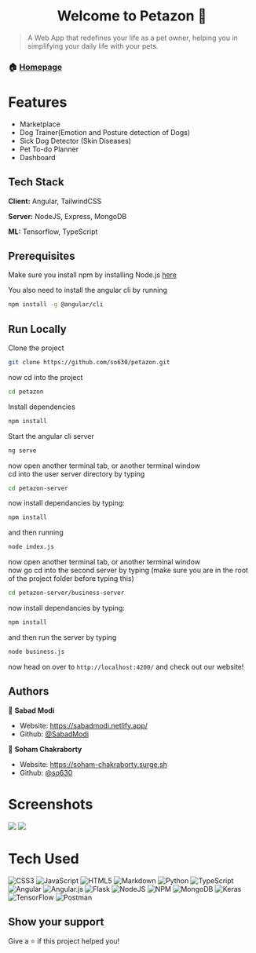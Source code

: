 <h1 align="center">Welcome to Petazon 👋</h1>

> A Web App that redefines your life as a pet owner, helping you in simplifying your daily life with your pets.

### 🏠 [Homepage](https://github.com/SabadModi/Petazon)

# Features
- Marketplace
- Dog Trainer(Emotion and Posture detection of Dogs)
- Sick Dog Detector (Skin Diseases)
- Pet To-do Planner
- Dashboard

## Tech Stack

**Client:** Angular, TailwindCSS

**Server:** NodeJS, Express, MongoDB

**ML:** Tensorflow, TypeScript

## Prerequisites

Make sure you install npm by installing Node.js [here](https://nodejs.org/en/)

You also need to install the angular cli by running
```bash
npm install -g @angular/cli
```

## Run Locally

Clone the project

```bash
git clone https://github.com/so630/petazon.git
```

now cd into the project

```bash
cd petazon
```

Install dependencies

```bash
npm install
```

Start the angular cli server

```bash
ng serve
```
now open another terminal tab, or another terminal window<br>
cd into the user server directory by typing

```bash
cd petazon-server
```

now install dependancies by typing:

```bash
npm install
```

and then running

```bash
node index.js
```
now open another terminal tab, or another terminal window<br>
now go cd into the second server by typing
(make sure you are in the root of the project folder before typing this)
```bash
cd petazon-server/business-server
```

now install dependancies by typing:

```bash
npm install
```

and then run the server by typing

```bash
node business.js
```

now head on over to `http://localhost:4200/` and check out our website!

## Authors

👤 **Sabad Modi**
* Website: https://sabadmodi.netlify.app/
* Github: [@SabadModi](https://github.com/SabadModi)

👤 **Soham Chakraborty**
* Website: https://soham-chakraborty.surge.sh
* Github: [@so630](https://github.com/so630)


# Screenshots
 <img src="https://cdn.discordapp.com/attachments/882669016437649428/940295849194446998/image.png"> <img src="https://cdn.discordapp.com/attachments/882669016437649428/940298348492107816/image.png">

# Tech Used
![CSS3](https://img.shields.io/badge/css3-%231572B6.svg?style=for-the-badge&logo=css3&logoColor=white) ![JavaScript](https://img.shields.io/badge/javascript-%23323330.svg?style=for-the-badge&logo=javascript&logoColor=%23F7DF1E) ![HTML5](https://img.shields.io/badge/html5-%23E34F26.svg?style=for-the-badge&logo=html5&logoColor=white) ![Markdown](https://img.shields.io/badge/markdown-%23000000.svg?style=for-the-badge&logo=markdown&logoColor=white) ![Python](https://img.shields.io/badge/python-3670A0?style=for-the-badge&logo=python&logoColor=ffdd54) ![TypeScript](https://img.shields.io/badge/typescript-%23007ACC.svg?style=for-the-badge&logo=typescript&logoColor=white) ![Angular](https://img.shields.io/badge/angular-%23DD0031.svg?style=for-the-badge&logo=angular&logoColor=white) ![Angular.js](https://img.shields.io/badge/angular.js-%23E23237.svg?style=for-the-badge&logo=angularjs&logoColor=white) ![Flask](https://img.shields.io/badge/flask-%23000.svg?style=for-the-badge&logo=flask&logoColor=white) ![NodeJS](https://img.shields.io/badge/node.js-6DA55F?style=for-the-badge&logo=node.js&logoColor=white) ![NPM](https://img.shields.io/badge/NPM-%23000000.svg?style=for-the-badge&logo=npm&logoColor=white) ![MongoDB](https://img.shields.io/badge/MongoDB-%234ea94b.svg?style=for-the-badge&logo=mongodb&logoColor=white) ![Keras](https://img.shields.io/badge/Keras-%23D00000.svg?style=for-the-badge&logo=Keras&logoColor=white) ![TensorFlow](https://img.shields.io/badge/TensorFlow-%23FF6F00.svg?style=for-the-badge&logo=TensorFlow&logoColor=white) ![Postman](https://img.shields.io/badge/Postman-FF6C37?style=for-the-badge&logo=postman&logoColor=white)

## Show your support

Give a ⭐️ if this project helped you!

